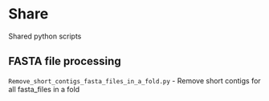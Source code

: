# Share
Shared python scripts

## FASTA file processing
`Remove_short_contigs_fasta_files_in_a_fold.py` - Remove short contigs for all fasta_files in a fold
